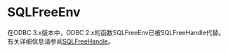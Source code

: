 # SQLFreeEnv<a name="ZH-CN_TOPIC_0242371451"></a>

在ODBC 3.x版本中，ODBC 2.x的函数SQLFreeEnv已被SQLFreeHandle代替。有关详细信息请参阅[SQLFreeHandle](SQLFreeHandle.md)。

